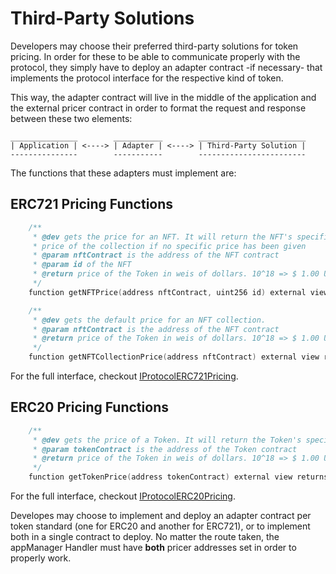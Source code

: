 # Third-Party Solutions

Developers may choose their preferred third-party solutions for token pricing. In order for these to be able to communicate properly with the protocol, they simply have to deploy an adapter contract -if necessary- that implements the protocol interface for the respective kind of token.

This way, the adapter contract will live in the middle of the application and the external pricer contract in order to format the request and response between these two elements:

    _______________        ___________        ________________________
    | Application | <----> | Adapter | <----> | Third-Party Solution |
    ---------------        -----------        ------------------------

The functions that these adapters must implement are:

## ERC721 Pricing Functions

```c
    /**
     * @dev gets the price for an NFT. It will return the NFT's specific price, or the
     * price of the collection if no specific price has been given
     * @param nftContract is the address of the NFT contract
     * @param id of the NFT
     * @return price of the Token in weis of dollars. 10^18 => $ 1.00 USD
     */
    function getNFTPrice(address nftContract, uint256 id) external view returns (uint256 price);

    /**
     * @dev gets the default price for an NFT collection.
     * @param nftContract is the address of the NFT contract
     * @return price of the Token in weis of dollars. 10^18 => $ 1.00 USD
     */
    function getNFTCollectionPrice(address nftContract) external view returns (uint256 price);
```

For the full interface, checkout [IProtocolERC721Pricing]("scr/common/IProtocolERC721Pricing.sol").

## ERC20 Pricing Functions

```c
    /**
     * @dev gets the price of a Token. It will return the Token's specific price.
     * @param tokenContract is the address of the Token contract
     * @return price of the Token in weis of dollars. 10^18 => $ 1.00 USD
     */
    function getTokenPrice(address tokenContract) external view returns (uint256 price);
```

For the full interface, checkout [IProtocolERC20Pricing]("scr/common/IProtocolERC20Pricing.sol").

Developes may choose to implement and deploy an adapter contract per token standard (one for ERC20 and another for ERC721), or to implement both in a single contract to deploy. No matter the route taken, the appManager Handler must have **both** pricer addresses set in order to properly work.
